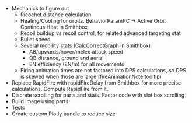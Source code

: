 * Mechanics to figure out
	* Ricochet distance calculation
	* Heating/Cooling for orbits. BehaviorParamPC -> Active Orbit Continous Heat in Smithbox
	* Recoil buildup vs recoil control, for related advanced targeting stat
	* Bullet speed
	* Several mobility stats (CalcCorrectGraph in Smithbox)
		* AB/upwards/hover/melee attack speed
		* QB distance, ground and aerial
		* EN efficiency (EN/m) for all movements
	* Firing animation times are not factored into DPS calculations, so DPS is skewed when those are 
	  large (fireAnimationNote tooltip)
* Replace RapidFire with rapidFireDelay from Smithbox for more precise calculations. Compute RapidFire
  from it.
* Discrete scrolling for parts and stats. Factor code with slot box scrolling
* Build image using parts
* Tests
* Create custom Plotly bundle to reduce size